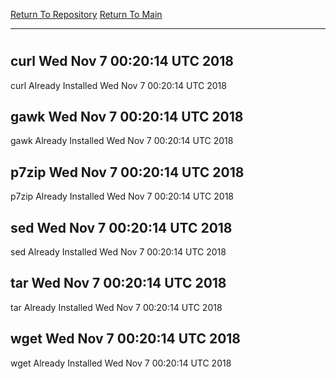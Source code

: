 [Return To Repository](https://github.com/deathbybandaid/piholeparser/)
[Return To Main](https://github.com/deathbybandaid/piholeparser/blob/master/RecentRunLogs/Mainlog.md)
____________________________________
# 
## curl Wed Nov 7 00:20:14 UTC 2018
curl Already Installed Wed Nov 7 00:20:14 UTC 2018
## gawk Wed Nov 7 00:20:14 UTC 2018
gawk Already Installed Wed Nov 7 00:20:14 UTC 2018
## p7zip Wed Nov 7 00:20:14 UTC 2018
p7zip Already Installed Wed Nov 7 00:20:14 UTC 2018
## sed Wed Nov 7 00:20:14 UTC 2018
sed Already Installed Wed Nov 7 00:20:14 UTC 2018
## tar Wed Nov 7 00:20:14 UTC 2018
tar Already Installed Wed Nov 7 00:20:14 UTC 2018
## wget Wed Nov 7 00:20:14 UTC 2018
wget Already Installed Wed Nov 7 00:20:14 UTC 2018
